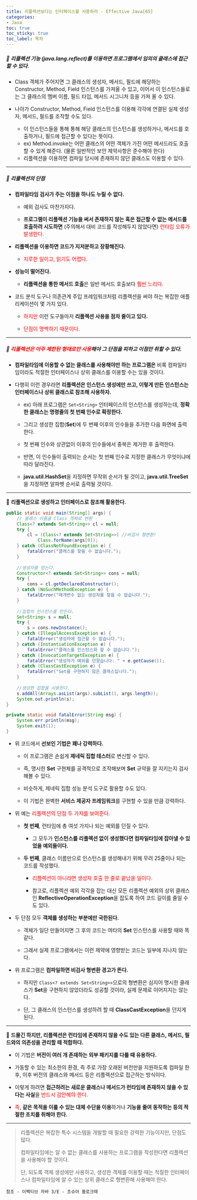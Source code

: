 ```yaml
---
title: 리플렉션보다는 인터페이스를 사용하라 - Effective Java[65]
categories:
- Java
toc: true
toc_sticky: true
toc_label: 목차
---
```


##### 🔗  리플렉션 기능 (java.lang.reflect)를 이용하면 프로그램에서 임의의 클래스에 접근할 수 있다.

* Class 객체가 주어지면 그 클래스의 생성자, 메서드, 필드에 해당하는 Constructor, Method, Field 인스턴스를 가져올 수 있고, 이어서 이 인스턴스들로는 그 클래스의 멤버 이름, 필드 타입, 메서드 시그니처 등을 가져 올 수 있다.



* 나아가 Constructor, Method, Field 인스턴스를 이용해 각각에 연결된 실제 생성자, 메서드, 필드를 조작할 수도 있다.
  * 이 인스턴스들을 통해 통해 해당 클래스의 인스턴스를 생성하거나, 메서드를 호출하거나, 필드에 접근할 수 있다는 뜻이다.
  * ex) Method.invoke는 어떤 클래스의 어떤 객체가 가진 어떤 메서드라도 호출할 수 있게 해준다. (물론 일반적인 보안 제약사항은 준수해야 한다)
  * 리플렉션을 이용하면 컴파일 당시에 존재하지 않던 클래스도 이용할 수 있다.



<hr>



##### 💎 리플렉션의 단점

* **컴파일타임 검사가 주는 이점을 하나도 누릴 수 없다.**

  * 예외 검사도 마찬가지다.

  

  * **프로그램이 리플렉션 기능을 써서 존재하지 않는 혹은 접근할 수 없는 메서드를 호출하려 시도하면** (주의해서 대비 코드를 작성해두지 않았다면) <span style="color:red;">런타임 오류가 발생한다.</span>

  

* **리플렉션을 이용하면 코드가 지저분하고 장황해진다.**

  * <span style="color:red;">지루한 일이고, 읽기도 어렵다.</span>




* **성능이 떨어진다.**
  * **리플렉션을 통한 메서드 호출**은 일반 메서드 호출보다 <span style="color:red;">훨씬 느리다.</span>



* 코드 분석 도구나 의존관계 주입 프레임워크처럼 리플렉션을 써야 하는 복잡한 애플리케이션이 몇 가지 있다.

  * <span style="color:red;">하지만</span> 이런 도구들마저 **리플렉션 사용을 점차 줄이고 있다.**

  

  * <span style="color:red;">단점이 명백하기 때문이다.</span>



<hr>



##### 🔗 <span style="color:red;">리플렉션은 아주 제한된 형태로만 사용</span>해야 그 단점을 피하고 이점만 취할 수 있다.

* **컴파일타임에 이용할 수 없는 클래스를 사용해야만 하는 프로그램은** 비록 컴파일타임이라도 적절한 인터페이스나 상위 클래스를 이용할 수는 있을 것이다.



* 다행히 이런 경우라면 **리플렉션은 인스턴스 생성에만 쓰고, 이렇게 만든 인스턴스는 인터페이스나 상위 클래스로 참조해 사용하자.**

  * ex) 아래 프로그램은 `Set<String>` 인터페이스의 인스턴스를 생성하는데, **정확한 클래스는 명령줄의 첫 번째 인수로 확정한다.**

  

  * 그리고 생성한 집합(**Set**)에 두 번째 이후의 인수들을 추가한 다음 화면에 출력한다.

  

  * 첫 번째 인수와 상관없이 이후의 인수들에서 중복은 제거한 후 출력한다.

  

  * 반면, 이 인수들이 출력되는 순서는 첫 번째 인수로 지정한 클래스가 무엇이냐에 따라 달라진다.

  

  * **java.util.HashSet**을 지정하면 무작위 순서가 될 것이고, **java.util.TreeSet**을 지정하면 알파벳 순서로 출력될 것이다.



<hr>



💎 **리플렉션으로 생성하고 인터페이스로 참조해 활용한다.**

```java
public static void main(String[] args) {
    // 클래스 이름을 Class 객체로 변환
    Class<? extends Set<String>> cl = null;
    try {
        cl = (Class<? extends Set<String>>) //비검사 형변환!
            Class.forName(args[0]);
    } catch (ClassNotFoundException e) {
        fatalError("클래스를 찾을 수 없습니다.");
    }
    
    //생성자를 얻는다.
    Constructor<? extends Set<String>> cons = null;
    try {
        cons = cl.getDeclaredConstructor();
    } catch (NoSuchMethodException e) {
        fatalError("매개변수 없는 생성자를 찾을 수 없습니다.");
    }
    
    //집합의 인스턴스를 만든다.
    Set<String> s = null;
    try {
        s = cons.newInstance();
    } catch (IllegalAccessException e) {
        fatalError("생성자에 접근할 수 없습니다.");
    } catch (InstantiationException e) {
        fatalError("클래스를 인스턴스화 할 수 없습니다.");
    } catch (InvocationTargetException e) {
        fatalError("생성자가 예외를 던졌습니다: " + e.getCause());
    } catch (ClassCastException e) {
        fatalError("Set을 구현하지 않은 클래스입니다.");
    }
    
    //생성한 집합을 사용한다.
    s.addAll(Arrays.asList(args).subList(1, args.length));
    System.out.println(s);
}

private static void fatalError(String msg) {
    System.err.println(msg);
    System.exit(1);
}
```

* 위 코드에서 **선보인 기법은 꽤나 강력하다.**

  * 이 프로그램은 손쉽게 **제네릭 집합 테스터**로 변신할 수 있다.

  

  * 즉, 명시한 **Set** 구현체를 공격적으로 조작해보며 **Set** 규약을 잘 지키는지 검사해볼 수 있다.

  

  * 비슷하게, 제네릭 집합 성능 분석 도구로 활용할 수도 있다.

  

  * 이 기법은 완벽한 **서비스 제공자 프레임워크**를 구현할 수 있을 만큼 강력하다.



* 위 예는 <span style="color:red;">리플렉션의 단점 두 가지를 보여준다.</span>

  * **첫 번째**, 런타임에 총 여섯 가지나 되는 예외를 던질 수 있다.

    * 그 모두가 **인스턴스를 리플렉션 없이 생성했다면 컴파일타임에 잡아낼 수 있었을 예외들이다.**

    

  * **두 번째**, 클래스 이름만으로 인스턴스를 생성해내기 위해 무려 25줄이나 되는 코드를 작성했다.

    * <span style="color:red;">리플렉션이 아니라면 생성자 호출 한 줄로 끝났을 일이다.</span>

    

    * 참고로, 리플렉션 예외 각각을 잡는 대신 모든 리플렉션 예외의 상위 클래스인 **ReflectiveOperationException**을 잡도록 하여 코드 길이를 줄일 수도 있다.

    

* 두 단점 모두 **객체를 생성하는 부분에만 국한된다.**

  * 객체가 일단 만들어지면 그 후의 코드는 여타의 **Set** 인스턴스를 사용할 때와 똑같다.
    
  * 그래서 실제 프로그램에서는 이런 제약에 영향받는 코드는 일부에 지나지 않는다.



* 위 프로그램은 **컴파일하면 비검사 형변환 경고가 뜬다.**

  * 하지만 `Class<? extends Set<String>>`으로의 형변환은 심지어 명시한 클래스가 **Set**을 구현하지 않았더라도 성공할 것이라, 실제 문제로 이어지지는 않는다.

  

  * 단, 그 클래스의 인스턴스를 생성하려 할 때 **ClassCastException**을 던지게 된다.



<hr>



💎 **드물긴 하지만, 리플렉션은 런타임에 존재하지 않을 수도 있는 다른 클래스, 메서드, 필드와의 의존성을 관리할 때 적합하다.**

* 이 기법은 **버전이 여러 개 존재하는 외부 패키지를 다룰 때 유용하다.**



* 가동할 수 있는 최소한의 환경, 즉 주로 가장 오래된 버전만을 지원하도록 컴파일 한 후, 이후 버전의 클래스와 메서드 등은 리플렉션으로 접근하는 방식이다.



* 이렇게 하려면 **접근하려는 새로운 클래스나 메서드가 런타임에 존재하지 않을 수 있다는 사실**을 <span style="color:red;">반드시 감안해야 한다.</span>



* <span style="color:red;">즉</span>, **같은 목적을 이룰 수 있는 대체 수단을 이용**하거나 **기능을 줄여 동작하는 등의 적절한 조치를 취해야 한다.**



<hr>



> 리플렉션은 복잡한 특수 시스템을 개발할 때 필요한 강력한 기능이지만, 단점도 많다.
>
> 
>
> 컴파일타임에는 알 수 없는 클래스를 사용하는 프로그램을 작성한다면 리플렉션을 사용해야 할 것이다.
>
> 
>
> 단, 되도록 객체 생성에만 사용하고, 생성한 객체를 이용할 때는 적절한 인터페이스나 컴파일타임에 알 수 있는 상위 클래스로 형변환해 사용해야 한다.












```
참조 - 이펙티브 자바 3/E - 조슈아 블로크때
```

